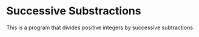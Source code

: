 # Successive Substractions

This is a program that divides positive integers by successive subtractions
